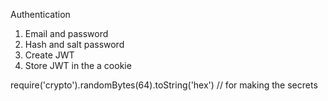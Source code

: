 Authentication
1. Email and password
2. Hash and salt password
3. Create JWT
4. Store JWT in the a cookie

require('crypto').randomBytes(64).toString('hex') // for making the secrets